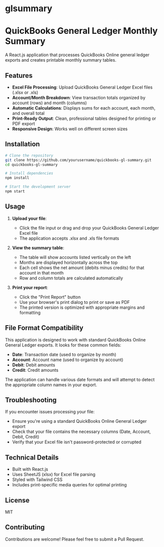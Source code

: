 # glsummary

# QuickBooks General Ledger Monthly Summary

A React.js application that processes QuickBooks Online general ledger exports and creates printable monthly summary tables.

## Features

- **Excel File Processing**: Upload QuickBooks General Ledger Excel files (.xlsx or .xls)
- **Account/Month Breakdown**: View transaction totals organized by account (rows) and month (columns)
- **Automatic Calculations**: Displays sums for each account, each month, and overall total
- **Print-Ready Output**: Clean, professional tables designed for printing or PDF export
- **Responsive Design**: Works well on different screen sizes

## Installation

```bash
# Clone the repository
git clone https://github.com/yourusername/quickbooks-gl-summary.git
cd quickbooks-gl-summary

# Install dependencies
npm install

# Start the development server
npm start
```

## Usage

1. **Upload your file**:
   - Click the file input or drag and drop your QuickBooks General Ledger Excel file
   - The application accepts .xlsx and .xls file formats

2. **View the summary table**:
   - The table will show accounts listed vertically on the left
   - Months are displayed horizontally across the top
   - Each cell shows the net amount (debits minus credits) for that account in that month
   - Row and column totals are calculated automatically

3. **Print your report**:
   - Click the "Print Report" button
   - Use your browser's print dialog to print or save as PDF
   - The printed version is optimized with appropriate margins and formatting

## File Format Compatibility

This application is designed to work with standard QuickBooks Online General Ledger exports. It looks for these common fields:

- **Date**: Transaction date (used to organize by month)
- **Account**: Account name (used to organize by account)
- **Debit**: Debit amounts
- **Credit**: Credit amounts

The application can handle various date formats and will attempt to detect the appropriate column names in your export.

## Troubleshooting

If you encounter issues processing your file:

- Ensure you're using a standard QuickBooks Online General Ledger export
- Check that your file contains the necessary columns (Date, Account, Debit, Credit)
- Verify that your Excel file isn't password-protected or corrupted

## Technical Details

- Built with React.js
- Uses SheetJS (xlsx) for Excel file parsing
- Styled with Tailwind CSS
- Includes print-specific media queries for optimal printing

## License

MIT

## Contributing

Contributions are welcome! Please feel free to submit a Pull Request.
